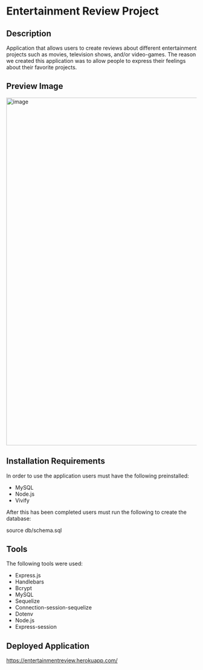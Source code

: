 # Entertainment Review Project

## Description
Application that allows users to create reviews about different entertainment projects such as movies, television shows, and/or video-games. The reason we created this application was to allow people to express their feelings about their favorite projects.

## Preview Image
<img width="919" alt="image" src="https://user-images.githubusercontent.com/69539559/144773101-2c8414d0-a272-4d14-8867-5c94237916d3.png">

## Installation Requirements
In order to use the application users must have the following preinstalled:
* MySQL
* Node.js
* Vivify

After this has been completed users must run the following to create the database:

source db/schema.sql


## Tools
The following tools were used:
* Express.js
* Handlebars
* Bcrypt
* MySQL
* Sequelize
* Connection-session-sequelize
* Dotenv
* Node.js
* Express-session

## Deployed Application
https://entertainmentreview.herokuapp.com/
